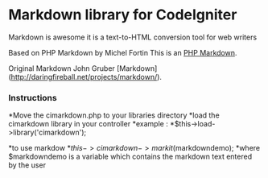 Markdown library for CodeIgniter
====================
Markdown is awesome it is a text-to-HTML conversion tool for web writers

Based on PHP Markdown by Michel Fortin
This is an [PHP Markdown](http://michelf.com/projects/php-markdown/).

Original Markdown
John Gruber
[Markdown] (http://daringfireball.net/projects/markdown/).



### Instructions
*Move the cimarkdown.php to your libraries directory
*load the cimarkdown library in your controller
*example : 
*$this->load->library('cimarkdown');

*to use markdow 
*$this->cimarkdown->markit($markdowndemo);
*where $markdowndemo is a variable which contains the markdown text entered by the user


